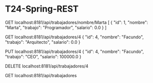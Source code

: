 # T24-Spring-REST


GET localhost:8181/api/trabajadores/nombre/Marta
[
    {
        "id": 1,
        "nombre": "Marta",
        "trabajo": "Programador",
        "salario": 0.0
    }
]

GET localhost:8181/api/trabajadores/4
{
    "id": 4,
    "nombre": "Facundo",
    "trabajo": "Arquitecto",
    "salario": 0.0
}

PUT localhost:8181/api/trabajadores/4
{
    "id": 4,
    "nombre": "Facundo",
    "trabajo": "CEO",
    "salario": 100000.0
}

DELETE localhost:8181/api/trabajadores/4

GET localhost:8181/api/trabajadores
